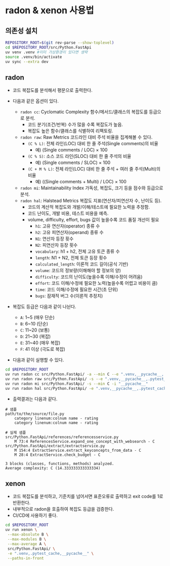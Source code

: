 # radon & xenon 사용법

## 의존성 설치

```bash
REPOSITORY_ROOT=$(git rev-parse --show-toplevel)
cd $REPOSITORY_ROOT/src/Python.FastApi
uv venv .venv #이미 가상환경이 있다면 생략
source .venv/bin/activate
uv sync --extra dev
```

## radon
- 코드 복잡도를 분석해서 평문으로 출력한다.
- 다음과 같은 옵션이 있다.
  - `radon cc`: Cyclomatic Complexity 함수/메서드/클래스의 복잡도를 등급으로 분석. 
    - 코드 분기(조건/반복) 수가 많을 수록 복잡도가 높음. 
    - 복잡도 높은 함수/클래스를 식별하여 리팩토링. 
  - `radon raw`: Raw Metrics 코드라인 대비 주석 비율을 집계해볼 수 있다.
    - `(C % L)`: 전체 라인(LOC) 대비 한 줄 주석(Single comments)의 비율
      - 예) (Single comments / LOC) × 100
    - `(C % S)`: 소스 코드 라인(SLOC) 대비 한 줄 주석의 비율
      - 예) (Single comments / SLOC) × 100
    - `(C + M % L)`: 전체 라인(LOC) 대비 한 줄 주석 + 여러 줄 주석(Multi)의 비율
      - 예) ((Single comments + Multi) / LOC) × 100
  - `radon mi`: Maintainability Index 가독성, 복잡도, 크기 등을 점수와 등급으로 분석.
  - `radon hal`: Halstead Metrics 복잡도 지표(연산자/피연산자 수, 난이도 등).
    - 코드의 계산적 복잡도와 개발/이해/테스트에 필요한 노력을 추정함.
    - 코드 난이도, 개발 비용, 테스트 비용을 예측.
    - volume, difficulty, effort, bugs 값이 높을수록 코드 품질 개선이 필요
      - `h1`: 고유 연산자(operator) 종류 수
      - `h2`: 고유 피연산자(operand) 종류 수
      - `N1`: 연산자 등장 횟수
      - `N2`: 피연산자 등장 횟수
      - `vocabulary`: h1 + h2, 전체 고유 토큰 종류 수
      - `length`: N1 + N2, 전체 토큰 등장 횟수
      - `calculated_length`: 이론적 코드 길이(공식 기반)
      - `volume`: 코드의 정보량(이해해야 할 정보의 양)
      - `difficulty`: 코드의 난이도(높을수록 이해/수정이 어려움)
      - `effort`: 코드 이해/수정에 필요한 노력(높을수록 어렵고 비용이 큼)
      - `time`: 코드 이해/수정에 필요한 시간(초 단위)
      - `bugs`: 잠재적 버그 수(이론적 추정치)
- 복잡도 등급은 다음과 같이 나뉜다.
  - `A`: 1~5 (매우 단순)
  - `B`: 6~10 (단순)
  - `C`: 11~20 (보통)
  - `D`: 21~30 (복잡)
  - `E`: 31~40 (매우 복잡)
  - `F`: 41 이상 (극도로 복잡)

- 다음과 같이 실행할 수 있다.

```bash
cd $REPOSITORY_ROOT
uv run radon cc src/Python.FastApi/ -a --min C --e ".venv,__pycache__,.pytest_cache" --show-closures
uv run radon raw src/Python.FastApi/ -s --e ".venv,__pycache__,.pytest_cache"
uv run radon mi src/Python.FastApi/ -s --min C -i "__pycache__"
uv run radon hal src/Python.FastApi/ -e ".venv,__pycache__,.pytest_cache"
```

- 출력결과는 다음과 같다.

```
# 샘플
path/to/the/source/file.py
    category linenum:colnum name - rating
    category linenum:colnum name - rating

# 실제 샘플
src/Python.FastApi/references/referencesservice.py
    M 73:4 ReferencesService.expand_one_concept_with_websearch - C
src/Python.FastApi/extract/extractservice.py
    M 154:4 ExtractService.extract_keyconcepts_from_data - C
    M 28:4 ExtractService.check_budget - C

3 blocks (classes, functions, methods) analyzed.
Average complexity: C (14.333333333333334)
```



## xenon
- 코드 복잡도를 분석하고, 기준치를 넘어서면 표준오류로 출력하고 exit code를 1로 반환한다.
- 내부적으로 radon을 호출하여 복잡도 등급을 검증한다.
- CI/CD에 사용하기 좋다.

```bash
cd $REPOSITORY_ROOT
uv run xenon \
 --max-absolute B \
 --max-modules B \
 --max-average A \
 src/Python.FastApi/ \
 -e ".venv,.pytest_cache,__pycache__" \
 --paths-in-front
```
